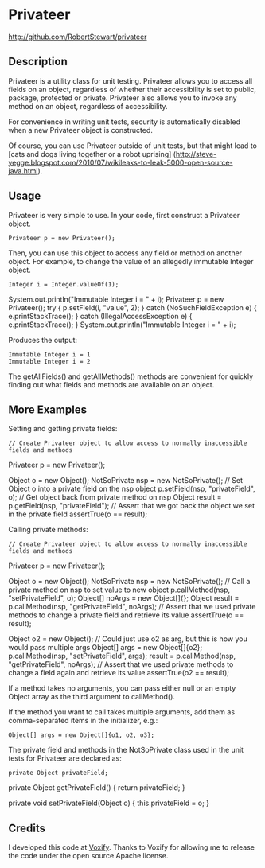 Privateer
================
http://github.com/RobertStewart/privateer

## Description
Privateer is a utility class for unit testing. Privateer allows you to access
all fields on an object, regardless of whether their accessibility is set to
public, package, protected or private. Privateer also allows you to invoke
any method on an object, regardless of accessibility.

For convenience in writing unit tests, security is automatically disabled when a
new Privateer object is constructed.

Of course, you can use Privateer outside of unit tests, but that might lead to [cats
and dogs living together or a robot uprising]
(http://steve-yegge.blogspot.com/2010/07/wikileaks-to-leak-5000-open-source-java.html).

## Usage
Privateer is very simple to use. In your code, first construct a Privateer object.

	Privateer p = new Privateer();
	
Then, you can use this object to access any field or method on another object. For example, to change the value of an allegedly immutable Integer object.

	Integer i = Integer.valueOf(1);
  System.out.println("Immutable Integer i = " + i);
  Privateer p = new Privateer();
  try {
    p.setField(i, "value", 2);
  } catch (NoSuchFieldException e) {
    e.printStackTrace();
  } catch (IllegalAccessException e) {
    e.printStackTrace();
  }
  System.out.println("Immutable Integer i = " + i);

Produces the output:

	Immutable Integer i = 1
	Immutable Integer i = 2
	
The getAllFields() and getAllMethods() methods are convenient for quickly finding out what fields and methods are available on an object.

## More Examples
Setting and getting private fields:

	// Create Privateer object to allow access to normally inaccessible fields and methods
  Privateer p = new Privateer();
  
  Object o = new Object();
  NotSoPrivate nsp = new NotSoPrivate();
  // Set Object o into a private field on the nsp object
  p.setField(nsp, "privateField", o);
  // Get object back from private method on nsp
  Object result = p.getField(nsp, "privateField");
  // Assert that we got back the object we set in the private field
  assertTrue(o == result);

Calling private methods:

	// Create Privateer object to allow access to normally inaccessible fields and methods
  Privateer p = new Privateer();
      
  Object o = new Object();
  NotSoPrivate nsp = new NotSoPrivate();
  // Call a private method on nsp to set value to new object
  p.callMethod(nsp, "setPrivateField", o);
  Object[] noArgs = new Object[]{};
  Object result = p.callMethod(nsp, "getPrivateField", noArgs);
  // Assert that we used private methods to change a private field and retrieve its value
  assertTrue(o == result);
  
  Object o2 = new Object();
  // Could just use o2 as arg, but this is how you would pass multiple args
  Object[] args = new Object[]{o2};
  p.callMethod(nsp, "setPrivateField", args);
  result = p.callMethod(nsp, "getPrivateField", noArgs);
  // Assert that we used private methods to change a field again and retrieve its value
  assertTrue(o2 == result);

If a method takes no arguments, you can pass either null or an empty Object array as the third argument to callMethod().

If the method you want to call takes multiple arguments, add them as comma-separated items in the initializer, e.g.:

	Object[] args = new Object[]{o1, o2, o3};

The private field and methods in the NotSoPrivate class used in the unit tests for Privateer are declared as:

	private Object privateField;

  private Object getPrivateField() {
    return privateField;
  }

  private void setPrivateField(Object o) {
    this.privateField = o;
  }

## Credits
I developed this code at [Voxify](http://voxify.com). Thanks to Voxify for allowing me to release the
code under the open source Apache license.

